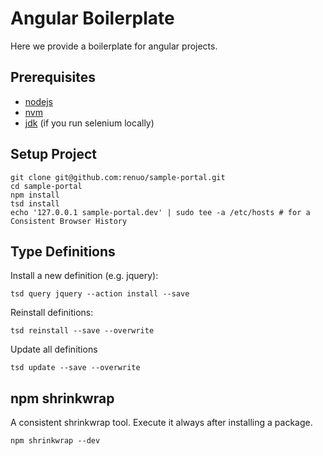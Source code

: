 # Angular Boilerplate

Here we provide a boilerplate for angular projects.

## Prerequisites

* [nodejs](https://nodejs.org/docs/v5.0.0/api/)
* [nvm](https://github.com/creationix/nvm)
* [jdk](http://www.oracle.com/technetwork/java/javase/downloads/index.html) (if you run selenium locally)

## Setup Project

```
git clone git@github.com:renuo/sample-portal.git
cd sample-portal
npm install
tsd install
echo '127.0.0.1 sample-portal.dev' | sudo tee -a /etc/hosts # for a Consistent Browser History
```

## Type Definitions

Install a new definition (e.g. jquery): 

```
tsd query jquery --action install --save
```

Reinstall definitions: 

```
tsd reinstall --save --overwrite
```

Update all definitions

```
tsd update --save --overwrite
```

## npm shrinkwrap

A consistent shrinkwrap tool. Execute it always after installing a package.


```
npm shrinkwrap --dev
```
